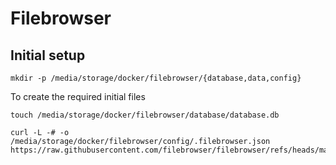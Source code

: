 # Filebrowser

## Initial setup
```
mkdir -p /media/storage/docker/filebrowser/{database,data,config}
```

To create the required initial files
```
touch /media/storage/docker/filebrowser/database/database.db
```

```
curl -L -# -o /media/storage/docker/filebrowser/config/.filebrowser.json https://raw.githubusercontent.com/filebrowser/filebrowser/refs/heads/master/docker/root/defaults/settings.json
```